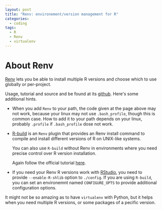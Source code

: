 ```yaml
---
layout: post
title: "Renv: environement/version management for R"
categories:
  - coding
tags:
  - R
  - Renv
  - virtualenv
---
```


# About Renv
[Renv](https://github.com/viking/Renv) lets you be able to install multiple R versions and choose which to use globally or per-project.

<!-- more -->

Usage, tutorial and source and be found at its [github](https://github.com/viking/Renv). Here's some additional hints.

* When you add `Renv` to your path, the code given at the page above may not work, because your linux may not use `.bash_profile`, though this is common case. How to add it to your path depends on your linux, probably `.profile` if `.bash_profile` dose not work.

* [R-build](https://github.com/viking/R-build) is an `Renv` plugin that provides an Renv install command to compile and install different versions of R on UNIX-like systems.

  You can also use `R-build` without Renv in environments where you need precise control over R version installation.

  Again follow the official tutorial [here](https://github.com/viking/R-build).

* If you need your Renv R versions work with [RStudio](http://www.rstudio.com/), you need to provide `--enable-R-shlib` option to `./config`. If you are using `R-build`, you can set an environemnt named `CONFIGURE_OPTS` to provide additional configuration options.

It might not be so amazing as to have `virtualenv` with Python, but it helps when you need multiple R versions, or some packages of a pecific version. 